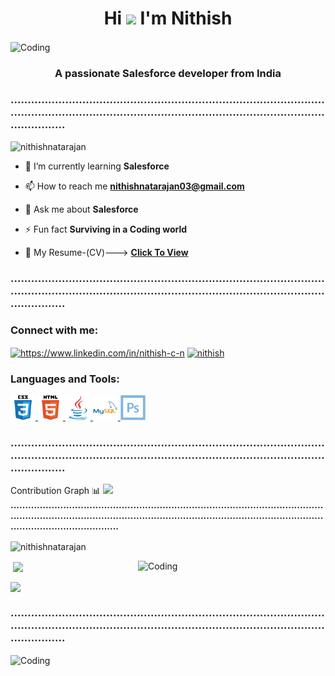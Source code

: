 <h1 align="center">Hi <img src="https://c.tenor.com/Wx9IEmZZXSoAAAAi/hi.gif" width=35> I'm Nithish</h1>
<img align="center" alt="Coding"  src=https://gifimage.net/wp-content/uploads/2018/11/company-gif.gif>
<h3 align="center">A passionate Salesforce developer from India</h3>
<h3 align="left"><b>........................................................................................................................................................................................................</b></h3>

<p align="left"> <img src="https://komarev.com/ghpvc/?username=nithishnatarajan&label=Profile%20views&color=0e75b6&style=flat" alt="nithishnatarajan" /> </p>

- 🌱 I’m currently learning **Salesforce**

- 📫 How to reach me **nithishnatarajan03@gmail.com**
- 💬 Ask me about **Salesforce**
- ⚡ Fun fact **Surviving in a Coding world**
- 📄 My Resume-(CV)---> **[Click To View](https://drive.google.com/file/d/1t0VYUXCSxyiuGMCUeNfn6u-wp6m2ON5w/view?usp=sharing)**
<h3 align="left">
  <b>........................................................................................................................................................................................................</b></h3>
  

<h3 align="left">Connect with me:</h3>
<p align="left">
<a href="https://linkedin.com/in/https://https://www.linkedin.com/in/nithish-c-n" target="blank"><img align="center" src="https://raw.githubusercontent.com/rahuldkjain/github-profile-readme-generator/master/src/images/icons/Social/linked-in-alt.svg" alt="https://www.linkedin.com/in/nithish-c-n" height="30" width="40" /></a>
<a href="https://www.facebook.com/reigns.nithish" target="blank"><img align="center" src="https://raw.githubusercontent.com/rahuldkjain/github-profile-readme-generator/master/src/images/icons/Social/facebook.svg" alt="nithish" height="30" width="40" /></a>
</p>

<h3 align="left">Languages and Tools:</h3>
<p align="left"> <a href="https://www.w3schools.com/css/" target="_blank" rel="noreferrer"> <img src="https://raw.githubusercontent.com/devicons/devicon/master/icons/css3/css3-original-wordmark.svg" alt="css3" width="40" height="40"/> </a> <a href="https://www.w3.org/html/" target="_blank" rel="noreferrer"> <img src="https://raw.githubusercontent.com/devicons/devicon/master/icons/html5/html5-original-wordmark.svg" alt="html5" width="40" height="40"/> </a> <a href="https://www.java.com" target="_blank" rel="noreferrer"> <img src="https://raw.githubusercontent.com/devicons/devicon/master/icons/java/java-original.svg" alt="java" width="40" height="40"/> </a> <a href="https://www.mysql.com/" target="_blank" rel="noreferrer"> <img src="https://raw.githubusercontent.com/devicons/devicon/master/icons/mysql/mysql-original-wordmark.svg" alt="mysql" width="40" height="40"/> </a> <a href="https://www.photoshop.com/en" target="_blank" rel="noreferrer"> <img src="https://raw.githubusercontent.com/devicons/devicon/master/icons/photoshop/photoshop-line.svg" alt="photoshop" width="40" height="40"/> </a> </p>
<h3 align="left"><b>........................................................................................................................................................................................................</b></h3>
 Contribution Graph 📊 
<img
     src="https://activity-graph.herokuapp.com/graph?username=NithishNatarajan&theme=github-light"
     />
<b>...........................................................................................................................................................................................................................................................</b></h3>     

<p><img align="center" src="https://github-readme-stats.vercel.app/api/top-langs?username=nithishnatarajan&show_icons=true&locale=en&layout=compact" alt="nithishnatarajan" /></p>

<img align="right" alt="Coding" width="300" src=https://media.giphy.com/media/Xewa8pwHHvzheQFKDD/giphy.gif>

<p>&nbsp;<img align="center" src="https://github-readme-stats.vercel.app/api?username=nithishnatarajan&show_icons=true&locale=en&alt=nithishnatarajan&theme=vue" /></p>

<p><img align="center" src="https://github-readme-streak-stats.herokuapp.com/?user=nithishnatarajan&alt=nithishnatarajan&theme=vue"/></p>
<h3 align="left"><b>........................................................................................................................................................................................................</b></h3>
<img align="center" alt="Coding" height= "500" width="600" src=https://www.plexobit.com/wp-content/uploads/2021/08/crm-main.gif>
